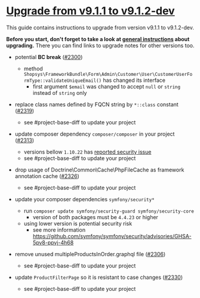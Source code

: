 # [Upgrade from v9.1.1 to v9.1.2-dev](https://github.com/shopsys/shopsys/compare/v9.1.1...9.1)

This guide contains instructions to upgrade from version v9.1.1 to v9.1.2-dev.

**Before you start, don't forget to take a look at [general instructions](https://github.com/shopsys/shopsys/blob/7.3/UPGRADE.md) about upgrading.**
There you can find links to upgrade notes for other versions too.

- potential **BC break** ([#2300](https://github.com/shopsys/shopsys/pull/2300))
    - method `Shopsys\FrameworkBundle\Form\Admin\Customer\User\CustomerUserFormType::validateUniqueEmail()` has changed its interface
        - first argument `$email` was changed to accept `null` or `string` instead of `string` only

- replace class names defined by FQCN string by `*::class` constant ([#2319](https://github.com/shopsys/shopsys/pull/2300))
    - see #project-base-diff to update your project

- update composer dependency `composer/composer` in your project ([#2313](https://github.com/shopsys/shopsys/pull/2313))
    - versions bellow `1.10.22` has [reported security issue](https://github.com/composer/composer/security/advisories/GHSA-h5h8-pc6h-jvvx)
    - see #project-base-diff to update your project

- drop usage of Doctrine\Common\Cache\PhpFileCache as framework annotation cache ([#2326](https://github.com/shopsys/shopsys/pull/2326))
    - see #project-base-diff to update your project

- update your composer dependencies `symfony/security*`
    - run `composer update symfony/security-guard symfony/security-core`
        - version of both packages must be `4.4.23` or higher
    - using lower version is potential security risk
        - see more information https://github.com/symfony/symfony/security/advisories/GHSA-5pv8-ppvj-4h68

- remove unused multipleProductsInOrder.graphql file ([#2306](https://github.com/shopsys/shopsys/pull/2306))
    - see #project-base-diff to update your project

- update `ProductFilterPage` so it is resistant to case changes ([#2330](https://github.com/shopsys/shopsys/pull/2330))
    - see #project-base-diff to update your project
